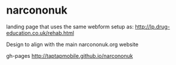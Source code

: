 # narcononuk
landing page that uses the same webform setup as: http://lp.drug-education.co.uk/rehab.html

Design to align with the main narcononuk.org website

gh-pages http://taptapmobile.github.io/narcononuk
